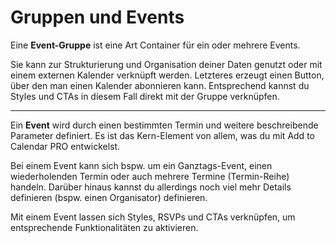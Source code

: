 
# Gruppen und Events

Eine **Event-Gruppe** ist eine Art Container für ein oder mehrere Events.

Sie kann zur Strukturierung und Organisation deiner Daten genutzt oder mit einem externen Kalender verknüpft werden.
Letzteres erzeugt einen Button, über den man einen Kalender abonnieren kann. Entsprechend kannst du Styles und CTAs in diesem Fall direkt mit der Gruppe verknüpfen.

---

Ein **Event** wird durch einen bestimmten Termin und weitere beschreibende Parameter definiert. Es ist das Kern-Element von allem, was du mit Add to Calendar PRO entwickelst.

Bei einem Event kann sich bspw. um ein Ganztags-Event, einen wiederholenden Termin oder auch mehrere Termine (Termin-Reihe) handeln. Darüber hinaus kannst du allerdings noch viel mehr Details definieren (bspw. einen Organisator) definieren.

Mit einem Event lassen sich Styles, RSVPs und CTAs verknüpfen, um entsprechende Funktionalitäten zu aktivieren.
